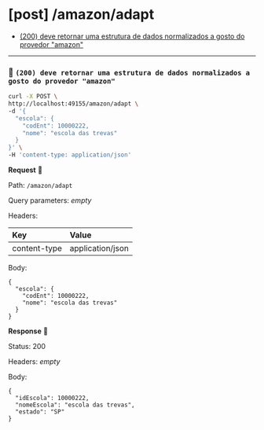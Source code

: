 # [post] /amazon/adapt

* [(200) deve retornar uma estrutura de dados normalizados a gosto do provedor "amazon"](#104f7a3eca)

---

### :chicken: `(200) deve retornar uma estrutura de dados normalizados a gosto do provedor "amazon"` <a name="104f7a3eca"></a>

```sh
curl -X POST \
http://localhost:49155/amazon/adapt \
-d '{
  "escola": {
    "codEnt": 10000222,
    "nome": "escola das trevas"
  }
}' \
-H 'content-type: application/json'
```

**Request** :egg:

Path: `/amazon/adapt`

Query parameters: _empty_

Headers: 

| Key | Value |
| :--- | :--- |
| content-type | application/json |

Body: 

```
{
  "escola": {
    "codEnt": 10000222,
    "nome": "escola das trevas"
  }
}
```

**Response** :hatching_chick:

Status: 200

Headers: _empty_

Body: 

```
{
  "idEscola": 10000222,
  "nomeEscola": "escola das trevas",
  "estado": "SP"
}
```
